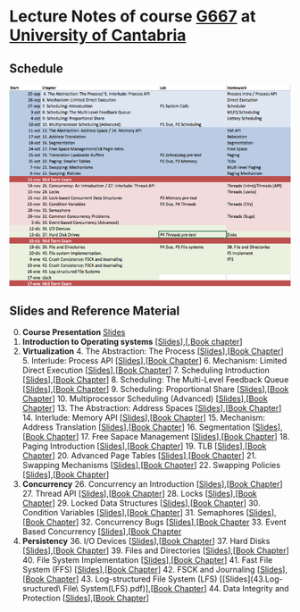 # Lecture Notes of course  [G667](http://web.unican.es/centros/caminos/estudios/detalle-asignatura?c=G677&p=98&a=2016) at [University of Cantabria](http://web.unican.es/en/Pages/default.aspx)

## Schedule

![](sched.png)

## Slides and Reference Material

0. **Course Presentation**  [Slides](00_Presentacion.pdf)
1. **Introduction to Operating systems** [[Slides](01_Introduction_to_operating_system.pdf)],[,[Book chapter](http://pages.cs.wisc.edu/~remzi/OSTEP/intro.pdf)]
2.  **Virtualization**
	4. The Abstraction: The Process [[Slides](04.The_abtrasction_the_process.pdf)],[[Book Chapter](http://pages.cs.wisc.edu/~remzi/OSTEP/cpu-intro.pdf)]
	5. Interlude: Process API [[Slides](05.Interlude_process_api.pdf)],[[Book Chapter](http://pages.cs.wisc.edu/~remzi/OSTEP/cpu-api.pdf)]
    6. Mechanism: Limited Direct Execution [[Slides](06.Mechanism_Limieted_Direct_Execution.pdf)],[[Book Chapter](http://pages.cs.wisc.edu/~remzi/OSTEP/cpu-mechanisms.pdf)]
    7. Scheduling Introduction [[Slides](07.Scheduling_Introduction.pdf)],[[Book Chapter](http://pages.cs.wisc.edu/~remzi/OSTEP/cpu-sched.pdf)]
    8. Scheduling: The Multi-Level Feedback Queue [[Slides](08.Scheduling_The_Multi-level_Feedback_queue.pdf)],[[Book Chapter]()]
    9. Scheduling: Proportional Share [[Slides](09.Scheduling_Proportional_Share.pdf)],[[Book Chapter](http://pages.cs.wisc.edu/~remzi/OSTEP/cpu-sched-lottery.pdf)]
    10. Multiprocessor Scheduling (Advanced) [[Slides](10.Multiprocessor_Scheduling(Advaned).pdf)],[[Book Chapter](http://pages.cs.wisc.edu/~remzi/OSTEP/cpu-sched-multi.pdf)]
    13. The Abstraction: Address Spaces [[Slides](13.The_Abstraction_Address_Space.pdf)],[[Book Chapter](http://pages.cs.wisc.edu/~remzi/OSTEP/vm-intro.pdf)]
    14.  Interlude: Memory API [[Slides](14.Memory_API.pdf)],[[Book Chapter](http://pages.cs.wisc.edu/~remzi/OSTEP/vm-api.pdf)]
    15. Mechanism: Address Translation [[Slides](15.Address_Translation.pdf)],[[Book Chapter](http://pages.cs.wisc.edu/~remzi/OSTEP/vm-mechanism.pdf)]
    16. Segmentation [[Slides](16.Segmentation.pdf)],[[Book Chapter](http://pages.cs.wisc.edu/~remzi/OSTEP/vm-segmentation.pdf)]
    17. Free Sapace Management [[Slides](17.Free-spac_Management.pdf)],[[Book Chapter](http://pages.cs.wisc.edu/~remzi/OSTEP/vm-freespace.pdf)]
    18. Paging Introduction [[Slides](18.Paging_Introduction.pdf)],[[Book Chapter](http://pages.cs.wisc.edu/~remzi/OSTEP/vm-paging.pdf)]
    19. TLB [[Slides](19.Translation_Lookaside_Buffers.pdf)],[[Book Chapter](http://pages.cs.wisc.edu/~remzi/OSTEP/vm-tlbs.pdf)]
    20. Advanced Page Tables [[Slides](20.Advanced_Page_Tables.pdf)],[[Book Chapter](http://pages.cs.wisc.edu/~remzi/OSTEP/vm-smalltables.pdf)]
    21. Swapping Mechanisms [[Slides](21.Swapping_Mechanism.pdf)],[[Book Chapter](http://pages.cs.wisc.edu/~remzi/OSTEP/vm-beyondphys.pdf)]
    22. Swapping Policies [[Slides](22.Swapping_Policies.pdf)],[[Book Chapter](http://pages.cs.wisc.edu/~remzi/OSTEP/vm-beyondphys-policy.pdf)]
23. **Concurrency**
    26. Concurrency an Introduction [[Slides](26.Concurrency_An_Introduction.pdf)],[[Book Chapter](http://pages.cs.wisc.edu/~remzi/OSTEP/threads-intro.pdf)]
    27. Thread API [[Slides](27.Interlude_Thread_API.pdf)],[[Book Chapter](http://pages.cs.wisc.edu/~remzi/OSTEP/threads-api.pdf)]
    28. Locks [[Slides](28.Locks.pdf)],[[Book Chapter](http://pages.cs.wisc.edu/~remzi/OSTEP/threads-locks.pdf)]
    29. Locked Data Structures [[Slides](29.Lock-based_Concurrent_Data_Structures.pdf)],[[Book Chapter](http://pages.cs.wisc.edu/~remzi/OSTEP/threads-locks-usage.pdf)]
    30. Condition Variables [[Slides](30.Condition_Variables.pdf)],[[Book Chapter](http://pages.cs.wisc.edu/~remzi/OSTEP/threads-cv.pdf)]
    31. Semaphores [[Slides](31.Semaphore.pdf)],[[Book Chapter](http://pages.cs.wisc.edu/~remzi/OSTEP/threads-sema.pdf)]
    32. Concurrency Bugs [[Slides](32.Common_Concurrency_Problems.pdf)],[[Book Chapter](http://pages.cs.wisc.edu/~remzi/OSTEP/threads-bugs.pdf)
    33. Event Based Concurrency [[Slides](33.Event-based_Concurrency(Advanced).pdf)],[[Book Chapter](http://pages.cs.wisc.edu/~remzi/OSTEP/threads-events.pdf)
24. **Persistency**
    36. I/O Devices [[Slides](36.IO_Devices.pdf)],[[Book Chapter](http://pages.cs.wisc.edu/~remzi/OSTEP/file-devices.pdf)]
    37. Hard Disks [[Slides](37.Hard_Disk_Drives.pdf)],[[Book Chapter](http://pages.cs.wisc.edu/~remzi/OSTEP/file-disks.pdf)]
    39. Files and Directories [[Slides](39.File_and_Directories.pdf)],[[Book Chapter](http://pages.cs.wisc.edu/~remzi/OSTEP/file-intro.pdf)]
    40. File System Implementation [[Slides](40.File_system_Implementation.pdf)],[[Book Chapter](http://pages.cs.wisc.edu/~remzi/OSTEP/file-implementation.pdf)]
    41. Fast File System (FFS) [[Slides](41.Locality_and_The_Fast_File_System.pdf)],[[Book Chapter](http://pages.cs.wisc.edu/~remzi/OSTEP/file-ffs.pdf)]
    42. FSCK and Journaling [[Slides](42.Crash_Consistency_FSCK_and_Journaling.pdf)],[[Book Chapter](http://pages.cs.wisc.edu/~remzi/OSTEP/file-journaling.pdf)]
    43. Log-structured File System (LFS) [[Slides](43.Log-sructured\ File\ System\(LFS\).pdf)],[[Book Chapter](http://pages.cs.wisc.edu/~remzi/OSTEP/file-lfs.pdf)]
    44. Data Integrity and Protection [[Slides](44.Data_Integrity_and_Protection.pdf)],[[Book Chapter](http://pages.cs.wisc.edu/~remzi/OSTEP/file-integrity.pdf)]